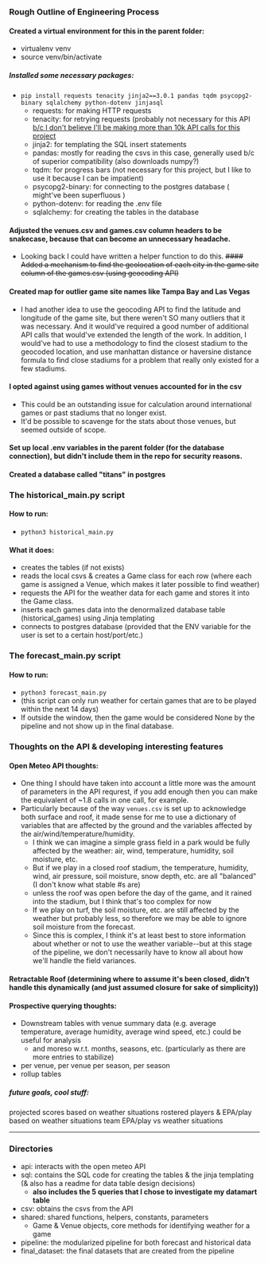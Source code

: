 ### Rough Outline of Engineering Process
#### Created a virtual environment for this in the parent folder:
- virtualenv venv
- source venv/bin/activate
##### Installed some necessary packages:
- `pip install requests tenacity jinja2==3.0.1 pandas tqdm psycopg2-binary sqlalchemy python-dotenv jinjasql` 
  - requests: for making HTTP requests
  - tenacity: for retrying requests (probably not necessary for this API [b/c I don't believe I'll be making more than 10k API calls for this project](https://open-meteo.com/en/terms)
  - jinja2: for templating the SQL insert statements
  - pandas: mostly for reading the csvs in this case, generally used b/c of superior compatibility (also downloads numpy?)
  - tqdm: for progress bars (not necessary for this project, but I like to use it because I can be impatient)
  - psycopg2-binary: for connecting to the postgres database  ( might've been superfluous )
  - python-dotenv: for reading the .env file
  - sqlalchemy: for creating the tables in the database
#### Adjusted the venues.csv and games.csv column headers to be snakecase, because that can become an unnecessary headache. 
  - Looking back I could have written a helper function to do this.
~~#### Added a mechanism to find the geolocation of each city in the game site column of the games.csv (using geocoding API)~~
#### Created map for outlier game site names like Tampa Bay and Las Vegas
  - I had another idea to use the geocoding API to find the latitude and longitude of the game site, but there weren't SO many outliers that it was necessary. And it would've required a good number of additional API calls that would've extended the length of the work. In addition, I would've had to use a methodology to find the closest stadium to the geocoded location, and use manhattan distance or haversine distance formula to find close stadiums for a problem that really only existed for a few stadiums.
#### I opted against using games without venues accounted for in the csv
  - This could be an outstanding issue for calculation around international games or past stadiums that no longer exist. 
  - It'd be possible to scavenge for the stats about those venues, but seemed outside of scope.
#### Set up local .env variables in the parent folder (for the database connection), but didn't include them in the repo for security reasons.
#### Created a database called "titans" in postgres

### The historical_main.py script
#### How to run:
- `python3 historical_main.py`
#### What it does:
- creates the tables (if not exists)
- reads the local csvs & creates a Game class for each row (where each game is assigned a Venue, which makes it later possible to find weather)
- requests the API for the weather data for each game and stores it into the Game class.
- inserts each games data into the denormalized database table (historical_games) using Jinja templating
- connects to postgres database (provided that the ENV variable for the user is set to a certain host/port/etc.)

### The forecast_main.py script
#### How to run:
- `python3 forecast_main.py`
- (this script can only run weather for certain games that are to be played within the next 14 days)
- If outside the window, then the game would be considered None by the pipeline and not show up in the final database.

### Thoughts on the API & developing interesting features
#### Open Meteo API thoughts:
  - One thing I should have taken into account a little more was the amount of parameters in the API requrest, if you add enough then you can make the equivalent of ~1.8 calls in one call, for example.
  - Particularly because of the way `venues.csv` is set up to acknowledge both surface and roof, it made sense for me to use a dictionary of variables that are affected by the ground and the variables affected by the air/wind/temperature/humidity.
    - I think we can imagine a simple grass field in a park would be fully affected by the weather: air, wind, temperature, humidity, soil moisture, etc.
    - But if we play in a closed roof stadium, the temperature, humidity, wind, air pressure, soil moisture, snow depth, etc. are all "balanced" (I don't know what stable #s are)
    - unless the roof was open before the day of the game, and it rained into the stadium, but I think that's too complex for now
    - If we play on turf, the soil moisture, etc. are still affected by the weather but probably less, so therefore we may be able to ignore soil moisture from the forecast.
    - Since this is complex, I think it's at least best to store information about whether or not to use the weather variable--but at this stage of the pipeline, we don't necessarily have to know all about how we'll handle the field variances.
#### Retractable Roof (determining where to assume it's been closed, didn't handle this dynamically (and just assumed closure for sake of simplicity))
#### Prospective querying thoughts:
  - Downstream tables with venue summary data (e.g. average temperature, average humidity, average wind speed, etc.) could be useful for analysis
    - and moreso w.r.t. months, seasons, etc. (particularly as there are more entries to stabilize)
  - per venue, per venue per season, per season
  - rollup tables
##### future goals, cool stuff:
projected scores based on weather situations
rostered players & EPA/play based on weather situations
team EPA/play vs weather situations

--------
### Directories
  - api: interacts with the open meteo API
  - sql: contains the SQL code for creating the tables & the jinja templating (& also has a readme for data table design decisions)
    - **also includes the 5 queries that I chose to investigate my datamart table**
  - csv: obtains the csvs from the API
  - shared: shared functions, helpers, constants, parameters
    - Game & Venue objects, core methods for identifying weather for a game
  - pipeline: the modularized pipeline for both forecast and historical data
  - final_dataset: the final datasets that are created from the pipeline